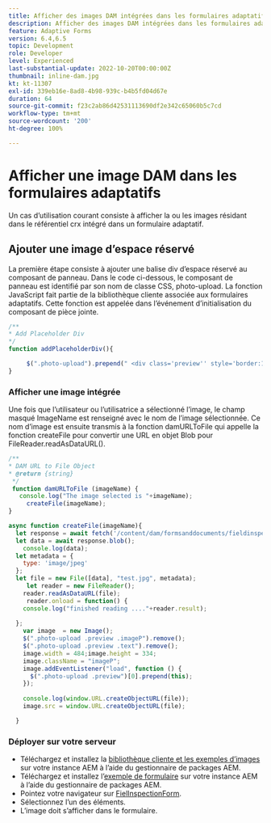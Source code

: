 ```yaml
---
title: Afficher des images DAM intégrées dans les formulaires adaptatifs
description: Afficher des images DAM intégrées dans les formulaires adaptatifs
feature: Adaptive Forms
version: 6.4,6.5
topic: Development
role: Developer
level: Experienced
last-substantial-update: 2022-10-20T00:00:00Z
thumbnail: inline-dam.jpg
kt: kt-11307
exl-id: 339eb16e-8ad8-4b98-939c-b4b5fd04d67e
duration: 64
source-git-commit: f23c2ab86d42531113690df2e342c65060b5c7cd
workflow-type: tm+mt
source-wordcount: '200'
ht-degree: 100%

---
```


# Afficher une image DAM dans les formulaires adaptatifs

Un cas d’utilisation courant consiste à afficher la ou les images résidant dans le référentiel crx intégré dans un formulaire adaptatif.

## Ajouter une image d’espace réservé

La première étape consiste à ajouter une balise div d’espace réservé au composant de panneau. Dans le code ci-dessous, le composant de panneau est identifié par son nom de classe CSS, photo-upload. La fonction JavaScript fait partie de la bibliothèque cliente associée aux formulaires adaptatifs. Cette fonction est appelée dans l’événement d’initialisation du composant de pièce jointe.

```javascript
/**
* Add Placeholder Div
*/
function addPlaceholderDiv(){

     $(".photo-upload").prepend(" <div class='preview'' style='border:1px dotted;height:225px;width:175px;text-align:center'><br><br><div class='text'>The Image will appear here</div></div><br>");
}
```

### Afficher une image intégrée

Une fois que l’utilisateur ou l’utilisatrice a sélectionné l’image, le champ masqué ImageName est renseigné avec le nom de l’image sélectionnée. Ce nom d’image est ensuite transmis à la fonction damURLToFile qui appelle la fonction createFile pour convertir une URL en objet Blob pour FileReader.readAsDataURL().

```javascript
/**
* DAM URL to File Object
* @return {string} 
 */
 function damURLToFile (imageName) {
   console.log("The image selected is "+imageName);
     createFile(imageName);
}
```

```javascript
async function createFile(imageName){
  let response = await fetch('/content/dam/formsanddocuments/fieldinspection/images/'+imageName);
  let data = await response.blob();
    console.log(data);
  let metadata = {
    type: 'image/jpeg'
  };
  let file = new File([data], "test.jpg", metadata);
     let reader = new FileReader();
    reader.readAsDataURL(file);
     reader.onload = function() {
    console.log("finished reading ...."+reader.result);
    
  };
    var image  = new Image();
    $(".photo-upload .preview .imageP").remove();
    $(".photo-upload .preview .text").remove();
    image.width = 484;image.height = 334;
    image.className = "imageP";
    image.addEventListener("load", function () {
      $(".photo-upload .preview")[0].prepend(this);
    });
    
    console.log(window.URL.createObjectURL(file));
    image.src = window.URL.createObjectURL(file);

  }
```

### Déployer sur votre serveur

* Téléchargez et installez la [bibliothèque cliente et les exemples d’images](assets/InlineDAMImage.zip) sur votre instance AEM à l’aide du gestionnaire de packages AEM.
* Téléchargez et installez l’[exemple de formulaire](assets/FieldInspectionForm.zip) sur votre instance AEM à l’aide du gestionnaire de packages AEM.
* Pointez votre navigateur sur [FielInspectionForm](http://localhost:4502/content/dam/formsanddocuments/fieldinspection/fieldinspection/jcr:content?wcmmode=disabled).
* Sélectionnez l’un des éléments.
* L’image doit s’afficher dans le formulaire.
